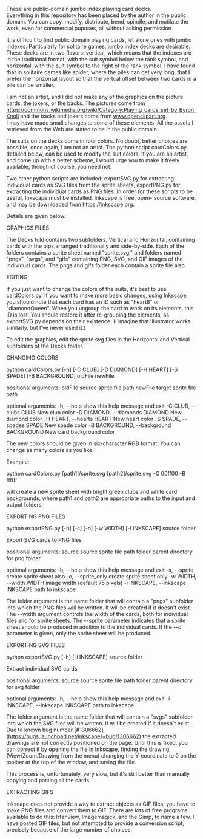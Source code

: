 These are public-domain jumbo index playing card decks.  
Everything in this repository has been placed by the author in the public domain.
You can copy, modify, distribute, bend, spindle, and mutilate the work, even for 
commercial puposes, all without asking permission

It is difficult to find public domain playing cards, let alone ones with jumbo indexes.
Particularly for solitaire games, jumbo index decks are desirable.
These decks are in two flavors: vertical, which means that the indexes are in the 
traditional format, with the suit symbol below the rank symbol, and horizontal, 
with the suit symbol to the right of the rank symbol.  I have found that in solitaire 
games like spider, where the piles can get very long, that I prefer the horizontal
layout so that the vertcal offset between two cards in a pile can be smaller.

I am not an artist, and I did not make any of the graphics on the picture cards,
the jokers, or the backs.  The pictures come from
https://commons.wikimedia.org/wiki/Category:Playing_cards_set_by_Byron_Knoll
and the backs and jokers come from 
www.openclipart.org.  
I may have made small changes to some of these elements.  All the assets I 
retrieved from the Web are stated to be in the public domain.

The suits on the decks come in four colors.  No doubt, better choices are possible;
once again, I am not an artist.  The python script cardColors.py, detailed below,
can be used to modify the suit colors.  If you are an artist, and come up with a 
better scheme, I would urge you to make it freely available, though of course, 
you need not.

Two other python scripts are included: 
exportSVG.py for extracting individual cards as SVG files from the sprite sheets, 
exportPNG.py for extracting the individual cards as PNG files.  In order for
these scripts to be useful, Inkscape must be installed.  Inkscape is free, open-
source software, and may be downloaded from https://inkscape.org.

Details are given below.

GRAPHICS FILES

The Decks fold contains two subfolders, Vertical and Horizontal, containing cards
with the pips arranged traditionally and side-by-side.  Each of the folders contains
a sprite sheet named "sprite.svg," and folders named "pngs", "svgs", and "gifs"
containing PNG, SVG, and GIF images of the individual cards.  The pngs and gifs
folder each contain a sprite file also.     

EDITING

If you just want to change the colors of the suits, it's best to use cardColors.py.
If you want to make more basic changes, using Inkscape, you should note that
each card has an ID such as "heart6" or "diamondQueen".  When you ungroup
the card to work on its elements, this ID is lost.  You should restore it after 
re-grouping the elements, as exportSVG.py depends on their existence.  (I imagine
that Illustrator works similarly, but I've never used it.)

To edit the graphics, edit the sprite.svg files in the Horizontal and Vertical 
subfolders of the Decks folder.

CHANGING COLORS

python cardColors.py [-h] [-C CLUB] [-D DIAMOND] [-H HEART] [-S SPADE]
                     [-B BACKGROUND]
                     oldFile newFile

positional arguments:
  oldFile               source sprite file path
  newFile               target sprite file path

optional arguments:
  -h, --help            show this help message and exit
  -C CLUB, --clubs CLUB
                        New club color
  -D DIAMOND, --diamonds DIAMOND
                        New diamond color
  -H HEART, --hearts HEART
                        New heart color
  -S SPADE, --spades SPADE
                        New spade color
  -B BACKGROUND, --background BACKGROUND
                        New card background color
                        
The new colors should be given in six-character RGB format.  You can change as
many colors as you like.  

Example:

python cardColors.py [path1]/sprite.svg [path2]/sprite.svg -C 00ff00 -B ffffff

will create a new sprite sheet with bright green clubs and white card backgrounds,
where path1 and path2 are appropriate paths to the input and output folders.

EXPORTING PNG FILES

python exportPNG.py [-h] [-s] [-o] [-w WIDTH] [-i INKSCAPE] source folder

Export SVG cards to PNG files

positional arguments:
  source                source sprite file path
  folder                parent directory for png folder

optional arguments:
  -h, --help            show this help message and exit
  -s, --sprite          create sprite sheet also
  -o, --sprite_only     create sprite sheet only
  -w WIDTH, --width WIDTH
                        image width (default 75 pixels)
  -i INKSCAPE, --inkscape INKSCAPE
                        path to inkscape

The folder argument is the name folder that will contain a "pngs" subfolder into which
the PNG files will be written.  It will be created if it doesn't exist.  The --width
argument controls the width of the cards, both for individual files and for sprite 
sheets.  The --sprite parameter indicates that a sprite sheet should be produced in
addition to the individual cards.  If the --o parameter is given, only the sprite
sheet will be produced. 

EXPORTING SVG FILES

python exportSVG.py [-h] [-i INKSCAPE] source folder

Extract individual SVG cards

positional arguments:
  source                source sprite file path
  folder                parent directory for svg folder

optional arguments:
  -h, --help            show this help message and exit
  -i INKSCAPE, --inkscape INKSCAPE
                        path to inkscape 
                        
The folder argument is the name folder that will contain a "svgs" subfolder into which
the SVG files will be written.  It will be created if it doesn't exist.  Due to known bug
number [#1306662] (https://bugs.launchpad.net/inkscape/+bug/1306662) the extracted
drawings are not correctly positioned on the page.  Until this is fixed, you can correct
it by opening the file in Inkscape, finding the drawing, (View/Zoom/Drawing from the
menu) changing the Y-coordinate to 0 on the toolbar at the top of the window, and saving
the file.

This process is, unfortunately, very slow, but it's still better than manually copying 
and pasting all the cards.

EXTRACTING GIFS

Inkscape does not provide a way to extract objects as GIF files; you have to make PNG
files and convert them to GIF.  There are lots of free programs available to do this:
Irfanview, Imagemagick, and the Gimp, to name a few.  I have posted GIF files, but
not attempted to provide a conversion script, precisely because of the large number
of choices.      

 



